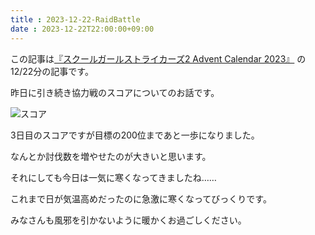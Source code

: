 ```yaml
---
title : 2023-12-22-RaidBattle
date : 2023-12-22T22:00:00+09:00
---
```


この記事は[『スクールガールストライカーズ2 Advent Calendar 2023』](https://adventar.org/calendars/8657) の12/22分の記事です。

昨日に引き続き協力戦のスコアについてのお話です。


![スコア](post/2023-12-22/20231222.PNG)


3日目のスコアですが目標の200位まであと一歩になりました。


なんとか討伐数を増やせたのが大きいと思います。


それにしても今日は一気に寒くなってきましたね……


これまで日が気温高めだったのに急激に寒くなってびっくりです。


みなさんも風邪を引かないように暖かくお過ごしください。
